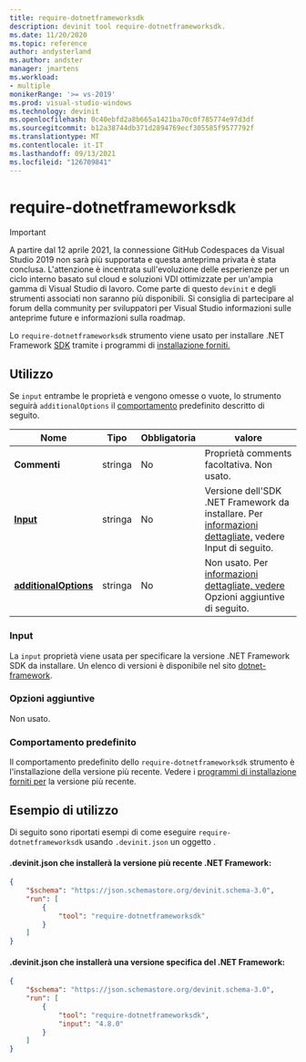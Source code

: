 ```yaml
---
title: require-dotnetframeworksdk
description: devinit tool require-dotnetframeworksdk.
ms.date: 11/20/2020
ms.topic: reference
author: andysterland
ms.author: andster
manager: jmartens
ms.workload:
- multiple
monikerRange: '>= vs-2019'
ms.prod: visual-studio-windows
ms.technology: devinit
ms.openlocfilehash: 0c40ebfd2a8b665a1421ba70c0f785774e97d3df
ms.sourcegitcommit: b12a38744db371d2894769ecf305585f9577792f
ms.translationtype: MT
ms.contentlocale: it-IT
ms.lasthandoff: 09/13/2021
ms.locfileid: "126709841"
---
```

# <a name="require-dotnetframeworksdk"></a>require-dotnetframeworksdk

> [!IMPORTANT]
> A partire dal 12 aprile 2021, la connessione GitHub Codespaces da Visual Studio 2019 non sarà più supportata e questa anteprima privata è stata conclusa. L'attenzione è incentrata sull'evoluzione delle esperienze per un ciclo interno basato sul cloud e soluzioni VDI ottimizzate per un'ampia gamma di Visual Studio di lavoro. Come parte di questo `devinit` e degli strumenti associati non saranno più disponibili. Si consiglia di partecipare al forum della community per sviluppatori per Visual Studio informazioni sulle anteprime future e informazioni sulla roadmap.

Lo `require-dotnetframeworksdk` strumento viene usato per installare .NET Framework [SDK](https://dotnet.microsoft.com/) tramite i programmi di [installazione forniti.](https://dotnet.microsoft.com/download/visual-studio-sdks)

## <a name="usage"></a>Utilizzo

Se `input` entrambe le proprietà e vengono omesse o vuote, lo strumento seguirà `additionalOptions` il [comportamento](#default-behavior) predefinito descritto di seguito.

| Nome                                             | Tipo   | Obbligatoria  | valore                                                                                    |
|--------------------------------------------------|--------|-----------|------------------------------------------------------------------------------------------|
| **Commenti**                                     | stringa | No        | Proprietà comments facoltativa. Non usato.                                                    |
| [**Input**](#input)                              | stringa | No        | Versione dell'SDK .NET Framework da installare. Per [informazioni dettagliate,](#input) vedere Input di seguito. |
| [**additionalOptions**](#additional-options)     | stringa | No        | Non usato. Per [informazioni dettagliate, vedere](#additional-options) Opzioni aggiuntive di seguito.               |

### <a name="input"></a>Input

La `input` proprietà viene usata per specificare la versione .NET Framework SDK da installare. Un elenco di versioni è disponibile nel sito [dotnet-framework](https://dotnet.microsoft.com/download/visual-studio-sdks).

### <a name="additional-options"></a>Opzioni aggiuntive

Non usato.

### <a name="default-behavior"></a>Comportamento predefinito

Il comportamento predefinito dello `require-dotnetframeworksdk` strumento è l'installazione della versione più recente. Vedere i [programmi di installazione forniti per](https://dotnet.microsoft.com/download/visual-studio-sdks) la versione più recente.

## <a name="example-usage"></a>Esempio di utilizzo
Di seguito sono riportati esempi di come eseguire `require-dotnetframeworksdk` usando `.devinit.json` un oggetto .

#### <a name="devinitjson-that-will-install-the-latest-net-framework"></a>.devinit.json che installerà la versione più recente .NET Framework:
```json
{
    "$schema": "https://json.schemastore.org/devinit.schema-3.0",
    "run": [
        {
            "tool": "require-dotnetframeworksdk"
        }
    ]
}
```

#### <a name="devinitjson-that-will-install-a-specific-version-of-the-net-framework"></a>.devinit.json che installerà una versione specifica del .NET Framework:
```json
{
    "$schema": "https://json.schemastore.org/devinit.schema-3.0",
    "run": [
        {
            "tool": "require-dotnetframeworksdk",
            "input": "4.8.0"
        }
    ]
}
```